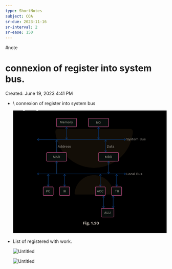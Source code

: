 ```yaml
---
type: ShortNotes
subject: COA
sr-due: 2023-11-16
sr-interval: 2
sr-ease: 150
---
```

#note
# connexion of register into system bus.

Created: June 19, 2023 4:41 PM

- \ connexion of register into system bus
    
    ![Untitled](Revision/media/Notes%20Revision/media/Untitled%202.png)
    
- List of registered with work.
    
    ![Untitled](Untitled%201%201.png)
    
    ![Untitled](Untitled%202%201.png)